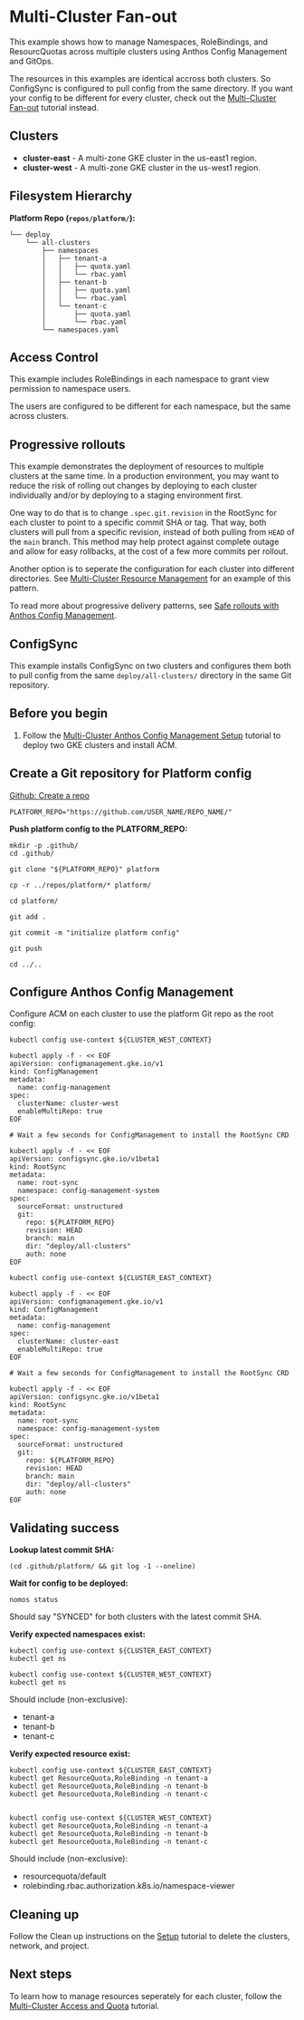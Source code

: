 # Multi-Cluster Fan-out

This example shows how to manage Namespaces, RoleBindings, and ResourcQuotas across multiple clusters using Anthos Config Management and GitOps.

The resources in this examples are identical accross both clusters. So ConfigSync is configured to pull config from the same directory. If you want your config to be different for every cluster, check out the [Multi-Cluster Fan-out](../multi-cluster-fan-out/) tutorial instead.

## Clusters

- **cluster-east** - A multi-zone GKE cluster in the us-east1 region.
- **cluster-west** - A multi-zone GKE cluster in the us-west1 region.

## Filesystem Hierarchy

**Platform Repo (`repos/platform/`):**

```
└── deploy
    └── all-clusters
        ├── namespaces
        │   ├── tenant-a
        │   │   ├── quota.yaml
        │   │   └── rbac.yaml
        │   ├── tenant-b
        │   │   ├── quota.yaml
        │   │   └── rbac.yaml
        │   └── tenant-c
        │       ├── quota.yaml
        │       └── rbac.yaml
        └── namespaces.yaml
```

## Access Control

This example includes RoleBindings in each namespace to grant view permission to namespace users. 

The users are configured to be different for each namespace, but the same across clusters.

## Progressive rollouts

This example demonstrates the deployment of resources to multiple clusters at the same time. In a production environment, you may want to reduce the risk of rolling out changes by deploying to each cluster individually and/or by deploying to a staging environment first.

One way to do that is to change `.spec.git.revision` in the RootSync for each cluster to point to a specific commit SHA or tag. That way, both clusters will pull from a specific revision, instead of both pulling from `HEAD` of the `main` branch. This method may help protect against complete outage and allow for easy rollbacks, at the cost of a few more commits per rollout.

Another option is to seperate the configuration for each cluster into different directories. See [Multi-Cluster Resource Management](../multi-cluster-resource-management) for an example of this pattern.

To read more about progressive delivery patterns, see [Safe rollouts with Anthos Config Management](https://cloud.google.com/architecture/safe-rollouts-with-anthos-config-management).

## ConfigSync

This example installs ConfigSync on two clusters and configures them both to pull config from the same `deploy/all-clusters/` directory in the same Git repository.

## Before you begin

1. Follow the [Multi-Cluster Anthos Config Management Setup](./multi-cluster-acm-setup/) tutorial to deploy two GKE clusters and install ACM.

## Create a Git repository for Platform config

[Github: Create a repo](https://docs.github.com/en/github/getting-started-with-github/create-a-repo)

```
PLATFORM_REPO="https://github.com/USER_NAME/REPO_NAME/"
```

**Push platform config to the PLATFORM_REPO:**

```
mkdir -p .github/
cd .github/

git clone "${PLATFORM_REPO}" platform

cp -r ../repos/platform/* platform/

cd platform/

git add .

git commit -m "initialize platform config"

git push

cd ../..
```

## Configure Anthos Config Management

Configure ACM on each cluster to use the platform Git repo as the root config:

```
kubectl config use-context ${CLUSTER_WEST_CONTEXT}

kubectl apply -f - << EOF
apiVersion: configmanagement.gke.io/v1
kind: ConfigManagement
metadata:
  name: config-management
spec:
  clusterName: cluster-west
  enableMultiRepo: true
EOF

# Wait a few seconds for ConfigManagement to install the RootSync CRD

kubectl apply -f - << EOF
apiVersion: configsync.gke.io/v1beta1
kind: RootSync
metadata:
  name: root-sync
  namespace: config-management-system
spec:
  sourceFormat: unstructured
  git:
    repo: ${PLATFORM_REPO}
    revision: HEAD
    branch: main
    dir: "deploy/all-clusters"
    auth: none
EOF

kubectl config use-context ${CLUSTER_EAST_CONTEXT}

kubectl apply -f - << EOF
apiVersion: configmanagement.gke.io/v1
kind: ConfigManagement
metadata:
  name: config-management
spec:
  clusterName: cluster-east
  enableMultiRepo: true
EOF

# Wait a few seconds for ConfigManagement to install the RootSync CRD

kubectl apply -f - << EOF
apiVersion: configsync.gke.io/v1beta1
kind: RootSync
metadata:
  name: root-sync
  namespace: config-management-system
spec:
  sourceFormat: unstructured
  git:
    repo: ${PLATFORM_REPO}
    revision: HEAD
    branch: main
    dir: "deploy/all-clusters"
    auth: none
EOF
```

## Validating success

**Lookup latest commit SHA:**

```
(cd .github/platform/ && git log -1 --oneline)
```

**Wait for config to be deployed:**

```
nomos status
```

Should say "SYNCED" for both clusters with the latest commit SHA.

**Verify expected namespaces exist:**

```
kubectl config use-context ${CLUSTER_EAST_CONTEXT}
kubectl get ns

kubectl config use-context ${CLUSTER_WEST_CONTEXT}
kubectl get ns
```

Should include (non-exclusive):
- tenant-a
- tenant-b
- tenant-c

**Verify expected resource exist:**

```
kubectl config use-context ${CLUSTER_EAST_CONTEXT}
kubectl get ResourceQuota,RoleBinding -n tenant-a
kubectl get ResourceQuota,RoleBinding -n tenant-b
kubectl get ResourceQuota,RoleBinding -n tenant-c


kubectl config use-context ${CLUSTER_WEST_CONTEXT}
kubectl get ResourceQuota,RoleBinding -n tenant-a
kubectl get ResourceQuota,RoleBinding -n tenant-b
kubectl get ResourceQuota,RoleBinding -n tenant-c
```

Should include (non-exclusive):
- resourcequota/default
- rolebinding.rbac.authorization.k8s.io/namespace-viewer

## Cleaning up

Follow the Clean up instructions on the [Setup](../multi-cluster-acm-setup/) tutorial to delete the clusters, network, and project.

## Next steps

To learn how to manage resources seperately for each cluster, follow the [Multi-Cluster Access and Quota](../multi-cluster-access-and-quota/) tutorial.
